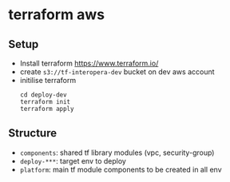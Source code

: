 # terraform aws


## Setup
- Install terraform https://www.terraform.io/
- create `s3://tf-interopera-dev` bucket on dev aws account
- initilise terraform
    ```
    cd deploy-dev
    terraform init
    terraform apply
    ```
## Structure
- `components`: shared tf library modules (vpc, security-group)
- `deploy-***`: target env to deploy
- `platform`: main tf module components to be created in all env